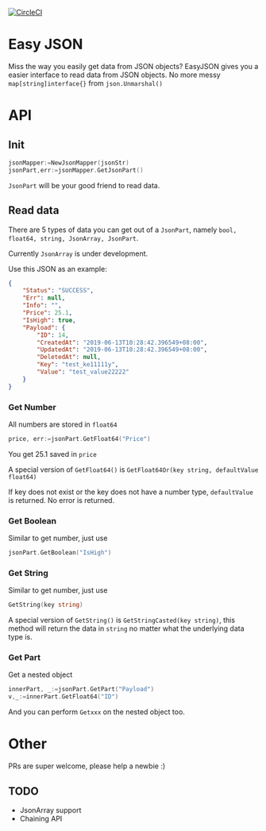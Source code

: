[![CircleCI](https://circleci.com/gh/Meowzz95/easyJson.svg?style=shield)](https://circleci.com/gh/Meowzz95/easyJson)

# Easy JSON

Miss the way you easily get data from JSON objects? EasyJSON gives you a easier interface to read data from JSON objects. No more messy `map[string]interface{}` from `json.Unmarshal()`

# API

## Init
```go
jsonMapper:=NewJsonMapper(jsonStr)
jsonPart,err:=jsonMapper.GetJsonPart()
```

`JsonPart` will be your good friend to read data.

## Read data

There are 5 types of data you can get out of a `JsonPart`, namely `bool, float64, string, JsonArray, JsonPart`.

Currently `JsonArray` is under development.

Use this JSON as an example:

```json
{
    "Status": "SUCCESS",
    "Err": null,
    "Info": "",
    "Price": 25.1,
    "IsHigh": true,
    "Payload": {
        "ID": 14,
        "CreatedAt": "2019-06-13T10:28:42.396549+08:00",
        "UpdatedAt": "2019-06-13T10:28:42.396549+08:00",
        "DeletedAt": null,
        "Key": "test_ke11111y",
        "Value": "test_value22222"
    }
}
```

### Get Number

All numbers are stored in `float64`

```go
price, err:=jsonPart.GetFloat64("Price")
```
You get 25.1 saved in `price`

A special version of `GetFloat64()` is `GetFloat64Or(key string, defaultValue float64)`

If key does not exist or the key does not have a number type, `defaultValue` is returned. No error is returned.


### Get Boolean

Similar to get number, just use
```go
jsonPart.GetBoolean("IsHigh")
```

### Get String

Similar to get number, just use
```go
GetString(key string)
```

A special version of `GetString()` is `GetStringCasted(key string)`, this method will return the data in `string` no matter what the underlying data type is.


### Get Part

Get a nested object

```go
innerPart, _:=jsonPart.GetPart("Payload")
v,_:=innerPart.GetFloat64("ID")
```

And you can perform `Getxxx` on the nested object too.


# Other

PRs are super welcome, please help a newbie :)

## TODO
- JsonArray support
- Chaining API



